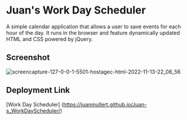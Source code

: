 # Juan's Work Day Scheduler

A simple calendar application that allows a user to save events for each hour of the day. It runs in the browser and feature dynamically updated HTML and CSS powered by jQuery.

## Screenshot

![screencapture-127-0-0-1-5501-hostagec-html-2022-11-13-22_08_56](https://user-images.githubusercontent.com/114509238/201573388-61cbcec4-23f5-4941-8b37-d0a5ab60f690.png)

## Deployment Link

[Work Day Scheduler] (https://juanmullert.github.io/Juan-s_WorkDayScheduler/)
